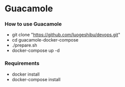 # Guacamole

### How to use Guacamole 
- git clone "https://github.com/luogeshibu/devops.git"
- cd guacamole-docker-compose
- ./prepare.sh
- docker-compose up -d



### Requirements  
- docker install
- docker-compose install
